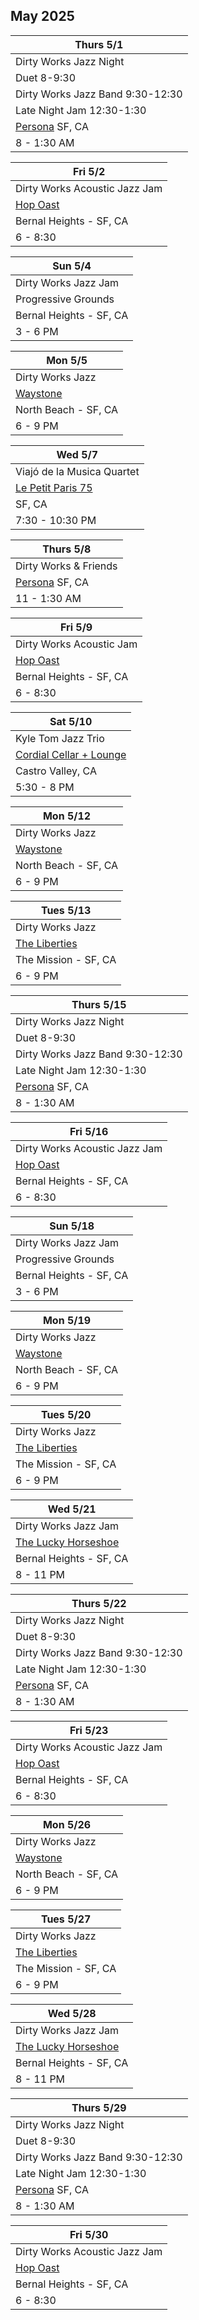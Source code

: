 ## May 2025

| Thurs 5/1
|-
| Dirty Works Jazz Night
| Duet 8-9:30
| Dirty Works Jazz Band 9:30-12:30
| Late Night Jam 12:30-1:30
| <a href="https://www.persona-sf.com" target="new">Persona</a> SF, CA
| 8 - 1:30 AM

| Fri 5/2
|-
| Dirty Works Acoustic Jazz Jam
| <a href="https://hopoast.com" target="new">Hop Oast</a>
| Bernal Heights - SF, CA
| 6 - 8:30

| Sun 5/4
|-
| Dirty Works Jazz Jam
| Progressive Grounds
| Bernal Heights - SF, CA
| 3 - 6 PM

| Mon 5/5
|-
| Dirty Works Jazz
| <a href="https://www.waystonesf.com" target="new">Waystone</a>
| North Beach - SF, CA
| 6 - 9 PM

| Wed 5/7
|-
| Viajó de la Musica Quartet
| <a href="https://lppsf.com" target="Le Petit">Le Petit Paris 75</a>
| SF, CA
| 7:30 - 10:30 PM

| Thurs 5/8
|-
| Dirty Works & Friends
| <a href="https://www.persona-sf.com" target="new">Persona</a> SF, CA
| 11 - 1:30 AM

| Fri 5/9
|-
| Dirty Works Acoustic Jam
| <a href="https://hopoast.com" target="new">Hop Oast</a>
| Bernal Heights - SF, CA
| 6 - 8:30

| Sat 5/10
|-
| Kyle Tom Jazz Trio
| <a href="https://cordialbottleshop.com" target="new">Cordial Cellar + Lounge</a>
| Castro Valley, CA
| 5:30 - 8 PM

| Mon 5/12
|-
| Dirty Works Jazz
| <a href="https://www.waystonesf.com" target="new">Waystone</a>
| North Beach - SF, CA
| 6 - 9 PM

| Tues 5/13
|-
| Dirty Works Jazz
| <a href="https://www.theliberties.com" target="new">The Liberties</a>
| The Mission - SF, CA
| 6 - 9 PM

| Thurs 5/15
|-
| Dirty Works Jazz Night
| Duet 8-9:30
| Dirty Works Jazz Band 9:30-12:30
| Late Night Jam 12:30-1:30
| <a href="https://www.persona-sf.com" target="new">Persona</a> SF, CA
| 8 - 1:30 AM

| Fri 5/16
|-
| Dirty Works Acoustic Jazz Jam
| <a href="https://hopoast.com" target="new">Hop Oast</a>
| Bernal Heights - SF, CA
| 6 - 8:30

| Sun 5/18
|-
| Dirty Works Jazz Jam
| Progressive Grounds
| Bernal Heights - SF, CA
| 3 - 6 PM

| Mon 5/19
|-
| Dirty Works Jazz
| <a href="https://www.waystonesf.com" target="new">Waystone</a>
| North Beach - SF, CA
| 6 - 9 PM

| Tues 5/20
|-
| Dirty Works Jazz
| <a href="https://www.theliberties.com" target="new">The Liberties</a>
| The Mission - SF, CA
| 6 - 9 PM

| Wed 5/21
|-
| Dirty Works Jazz Jam
| <a href="https://www.theluckyhorseshoebar.com/" target="Shoe">The Lucky Horseshoe</a>
| Bernal Heights - SF, CA
| 8 - 11 PM

| Thurs 5/22
|-
| Dirty Works Jazz Night
| Duet 8-9:30
| Dirty Works Jazz Band 9:30-12:30
| Late Night Jam 12:30-1:30
| <a href="https://www.persona-sf.com" target="new">Persona</a> SF, CA
| 8 - 1:30 AM

| Fri 5/23
|-
| Dirty Works Acoustic Jazz Jam
| <a href="https://hopoast.com" target="new">Hop Oast</a>
| Bernal Heights - SF, CA
| 6 - 8:30

| Mon 5/26
|-
| Dirty Works Jazz
| <a href="https://www.waystonesf.com" target="new">Waystone</a>
| North Beach - SF, CA
| 6 - 9 PM

| Tues 5/27
|-
| Dirty Works Jazz
| <a href="https://www.theliberties.com" target="new">The Liberties</a>
| The Mission - SF, CA
| 6 - 9 PM

| Wed 5/28
|-
| Dirty Works Jazz Jam
| <a href="https://www.theluckyhorseshoebar.com/" target="Shoe">The Lucky Horseshoe</a>
| Bernal Heights - SF, CA
| 8 - 11 PM

| Thurs 5/29
|-
| Dirty Works Jazz Night
| Duet 8-9:30
| Dirty Works Jazz Band 9:30-12:30
| Late Night Jam 12:30-1:30
| <a href="https://www.persona-sf.com" target="new">Persona</a> SF, CA
| 8 - 1:30 AM

| Fri 5/30
|-
| Dirty Works Acoustic Jazz Jam
| <a href="https://hopoast.com" target="new">Hop Oast</a>
| Bernal Heights - SF, CA
| 6 - 8:30
